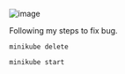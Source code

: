 ![image](https://github.com/user-attachments/assets/786ae5dd-c3e2-4511-ac81-0069305f84ea)

Following my steps to fix bug.

```
minikube delete
```

```
minikube start
```

